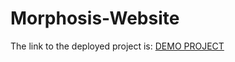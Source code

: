 # Morphosis-Website
The link to the deployed project is: <a href="https://morphosis-website.vercel.app/">DEMO PROJECT</a>
